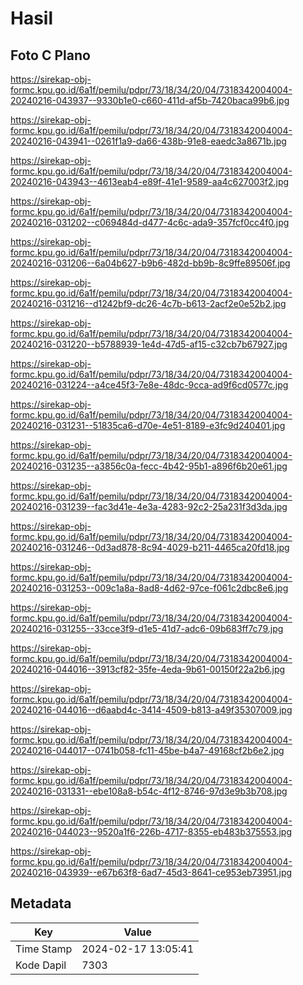 # Hasil

## Foto C Plano

https://sirekap-obj-formc.kpu.go.id/6a1f/pemilu/pdpr/73/18/34/20/04/7318342004004-20240216-043937--9330b1e0-c660-411d-af5b-7420baca99b6.jpg

https://sirekap-obj-formc.kpu.go.id/6a1f/pemilu/pdpr/73/18/34/20/04/7318342004004-20240216-043941--0261f1a9-da66-438b-91e8-eaedc3a8671b.jpg

https://sirekap-obj-formc.kpu.go.id/6a1f/pemilu/pdpr/73/18/34/20/04/7318342004004-20240216-043943--4613eab4-e89f-41e1-9589-aa4c627003f2.jpg

https://sirekap-obj-formc.kpu.go.id/6a1f/pemilu/pdpr/73/18/34/20/04/7318342004004-20240216-031202--c069484d-d477-4c6c-ada9-357fcf0cc4f0.jpg

https://sirekap-obj-formc.kpu.go.id/6a1f/pemilu/pdpr/73/18/34/20/04/7318342004004-20240216-031206--6a04b627-b9b6-482d-bb9b-8c9ffe89506f.jpg

https://sirekap-obj-formc.kpu.go.id/6a1f/pemilu/pdpr/73/18/34/20/04/7318342004004-20240216-031216--d1242bf9-dc26-4c7b-b613-2acf2e0e52b2.jpg

https://sirekap-obj-formc.kpu.go.id/6a1f/pemilu/pdpr/73/18/34/20/04/7318342004004-20240216-031220--b5788939-1e4d-47d5-af15-c32cb7b67927.jpg

https://sirekap-obj-formc.kpu.go.id/6a1f/pemilu/pdpr/73/18/34/20/04/7318342004004-20240216-031224--a4ce45f3-7e8e-48dc-9cca-ad9f6cd0577c.jpg

https://sirekap-obj-formc.kpu.go.id/6a1f/pemilu/pdpr/73/18/34/20/04/7318342004004-20240216-031231--51835ca6-d70e-4e51-8189-e3fc9d240401.jpg

https://sirekap-obj-formc.kpu.go.id/6a1f/pemilu/pdpr/73/18/34/20/04/7318342004004-20240216-031235--a3856c0a-fecc-4b42-95b1-a896f6b20e61.jpg

https://sirekap-obj-formc.kpu.go.id/6a1f/pemilu/pdpr/73/18/34/20/04/7318342004004-20240216-031239--fac3d41e-4e3a-4283-92c2-25a231f3d3da.jpg

https://sirekap-obj-formc.kpu.go.id/6a1f/pemilu/pdpr/73/18/34/20/04/7318342004004-20240216-031246--0d3ad878-8c94-4029-b211-4465ca20fd18.jpg

https://sirekap-obj-formc.kpu.go.id/6a1f/pemilu/pdpr/73/18/34/20/04/7318342004004-20240216-031253--009c1a8a-8ad8-4d62-97ce-f061c2dbc8e6.jpg

https://sirekap-obj-formc.kpu.go.id/6a1f/pemilu/pdpr/73/18/34/20/04/7318342004004-20240216-031255--33cce3f9-d1e5-41d7-adc6-09b683ff7c79.jpg

https://sirekap-obj-formc.kpu.go.id/6a1f/pemilu/pdpr/73/18/34/20/04/7318342004004-20240216-044016--3913cf82-35fe-4eda-9b61-00150f22a2b6.jpg

https://sirekap-obj-formc.kpu.go.id/6a1f/pemilu/pdpr/73/18/34/20/04/7318342004004-20240216-044016--d6aabd4c-3414-4509-b813-a49f35307009.jpg

https://sirekap-obj-formc.kpu.go.id/6a1f/pemilu/pdpr/73/18/34/20/04/7318342004004-20240216-044017--0741b058-fc11-45be-b4a7-49168cf2b6e2.jpg

https://sirekap-obj-formc.kpu.go.id/6a1f/pemilu/pdpr/73/18/34/20/04/7318342004004-20240216-031331--ebe108a8-b54c-4f12-8746-97d3e9b3b708.jpg

https://sirekap-obj-formc.kpu.go.id/6a1f/pemilu/pdpr/73/18/34/20/04/7318342004004-20240216-044023--9520a1f6-226b-4717-8355-eb483b375553.jpg

https://sirekap-obj-formc.kpu.go.id/6a1f/pemilu/pdpr/73/18/34/20/04/7318342004004-20240216-043939--e67b63f8-6ad7-45d3-8641-ce953eb73951.jpg


## Metadata

| Key        | Value               |
| ---------- | ------------------- |
| Time Stamp | 2024-02-17 13:05:41 |
| Kode Dapil | 7303                |



